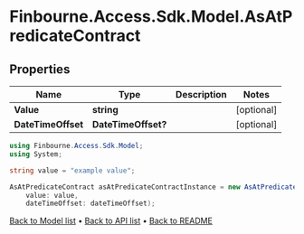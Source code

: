# Finbourne.Access.Sdk.Model.AsAtPredicateContract

## Properties

Name | Type | Description | Notes
------------ | ------------- | ------------- | -------------
**Value** | **string** |  | [optional] 
**DateTimeOffset** | **DateTimeOffset?** |  | [optional] 

```csharp
using Finbourne.Access.Sdk.Model;
using System;

string value = "example value";

AsAtPredicateContract asAtPredicateContractInstance = new AsAtPredicateContract(
    value: value,
    dateTimeOffset: dateTimeOffset);
```

[Back to Model list](../README.md#documentation-for-models) &#8226; [Back to API list](../README.md#documentation-for-api-endpoints) &#8226; [Back to README](../README.md)
